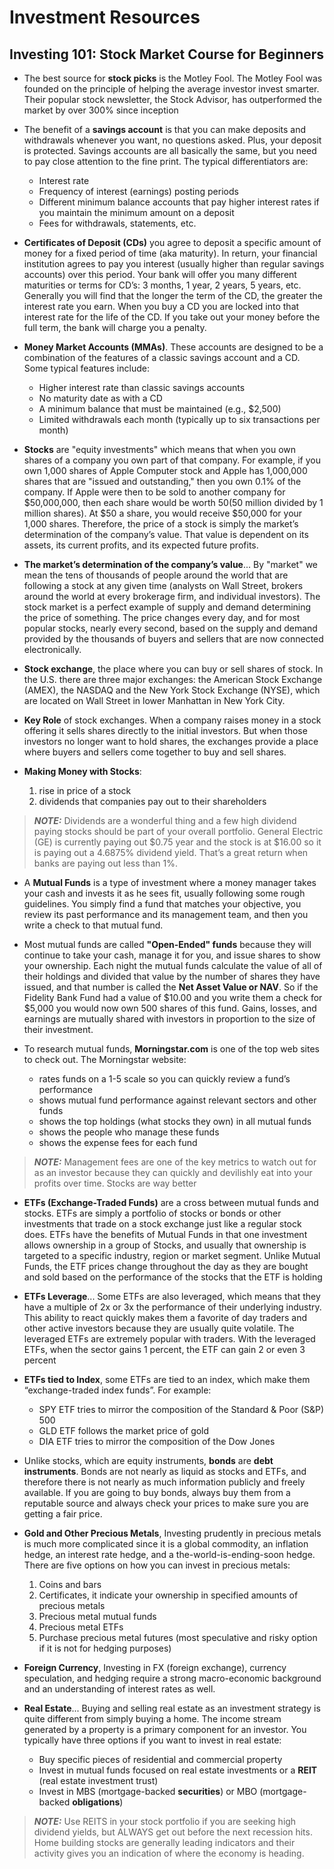 # Investment Resources

## Investing 101: Stock Market Course for Beginners

- The best source for **stock picks** is the Motley Fool.  The Motley Fool was founded on the principle of helping the average investor invest smarter.  Their popular stock newsletter, the Stock Advisor, has outperformed the market by over 300% since inception

- The benefit of a **savings account** is that you can make deposits and withdrawals whenever you want, no questions asked. Plus, your deposit is protected. Savings accounts are all basically the same, but you need to pay close attention to the fine print. The typical differentiators are:
    - Interest rate
    - Frequency of interest (earnings) posting periods
    - Different minimum balance accounts that pay higher interest rates if you maintain the minimum amount on a deposit
    - Fees for withdrawals, statements, etc.

- **Certificates of Deposit (CDs)** you agree to deposit a specific amount of money for a fixed period of time (aka maturity). In return, your financial institution agrees to pay you interest (usually higher than regular savings accounts) over this period. Your bank will offer you many different maturities or terms for CD’s: 3 months, 1 year, 2 years, 5 years, etc. Generally you will find that the longer the term of the CD, the greater the interest rate you earn. When you buy a CD you are locked into that interest rate for the life of the CD. If you take out your money before the full term, the bank will charge you a penalty.

- **Money Market Accounts (MMAs)**. These accounts are designed to be a combination of the features of a classic savings account and a CD. Some typical features include:
    - Higher interest rate than classic savings accounts
    - No maturity date as with a CD
    - A minimum balance that must be maintained (e.g., $2,500)
    - Limited withdrawals each month (typically up to six transactions per month)

- **Stocks** are "equity investments" which means that when you own shares of a company you own part of that company. For example, if you own 1,000 shares of Apple Computer stock and Apple has 1,000,000 shares that are "issued and outstanding," then you own 0.1% of the company. If Apple were then to be sold to another company for $50,000,000, then each share would be worth $50 ($50 million divided by 1 million shares). At $50 a share, you would receive $50,000 for your 1,000 shares. Therefore, the price of a stock is simply the market’s determination of the company’s value. That value is dependent on its assets, its current profits, and its expected future profits.

- **The market’s determination of the company’s value**... By "market" we mean the tens of thousands of people around the world that are following a stock at any given time (analysts on Wall Street, brokers around the world at every brokerage firm, and individual investors). The stock market is a perfect example of supply and demand determining the price of something. The price changes every day, and for most popular stocks, nearly every second, based on the supply and demand provided by the thousands of buyers and sellers that are now connected electronically.

- **Stock exchange**, the place where you can buy or sell shares of stock.  In the U.S. there are three major exchanges: the American Stock Exchange (AMEX), the NASDAQ and the New York Stock Exchange (NYSE), which are located on Wall Street in lower Manhattan in New York City.

- **Key Role** of stock exchanges. When a company raises money in a stock offering it sells shares directly to the initial investors. But when those investors no longer want to hold shares, the exchanges provide a place where buyers and sellers come together to buy and sell shares.

- **Making Money with Stocks**:
    1. rise in price of a stock
    2. dividends that companies pay out to their shareholders

> **_NOTE:_**  Dividends are a wonderful thing and a few high dividend paying stocks should be part of your overall portfolio. General Electric (GE) is currently paying out $0.75 year and the stock is at $16.00 so it is paying out a 4.6875% dividend yield. That’s a great return when banks are paying out less than 1%.

- A **Mutual Funds** is a type of investment where a money manager takes your cash and invests it as he sees fit, usually following some rough guidelines. You simply find a fund that matches your objective, you review its past performance and its management team, and then you write a check to that mutual fund.

- Most mutual funds are called **"Open-Ended" funds** because they will continue to take your cash, manage it for you, and issue shares to show your ownership. Each night the mutual funds calculate the value of all of their holdings and divided that value by the number of shares they have issued, and that number is called the **Net Asset Value or NAV**. So if the Fidelity Bank Fund had a value of $10.00 and you write them a check for $5,000 you would now own 500 shares of this fund. Gains, losses, and earnings are mutually shared with investors in proportion to the size of their investment.

- To research mutual funds, **Morningstar.com** is one of the top web sites to check out. The Morningstar website:
    - rates funds on a 1-5 scale so you can quickly review a fund’s performance
    - shows mutual fund performance against relevant sectors and other funds
    - shows the top holdings (what stocks they own) in all mutual funds
    - shows the people who manage these funds
    - shows the expense fees for each fund

> **_NOTE:_**  Management fees are one of the key metrics to watch out for as an investor because they can quickly and devilishly eat into your profits over time. Stocks are way better

- **ETFs (Exchange-Traded Funds)** are a cross between mutual funds and stocks. ETFs are simply a portfolio of stocks or bonds or other investments that trade on a stock exchange just like a regular stock does. ETFs have the benefits of Mutual Funds in that one investment allows ownership in a group of Stocks, and usually that ownership is targeted to a specific industry, region or market segment. Unlike Mutual Funds, the ETF prices change throughout the day as they are bought and sold based on the performance of the stocks that the ETF is holding

- **ETFs Leverage**... Some ETFs are also leveraged, which means that they have a multiple of 2x or 3x the performance of their underlying industry. This ability to react quickly makes them a favorite of day traders and other active investors because they are usually quite volatile. The leveraged ETFs are extremely popular with traders. With the leveraged ETFs, when the sector gains 1 percent, the ETF can gain 2 or even 3 percent

- **ETFs tied to Index**, some ETFs are tied to an index, which make them “exchange-traded index funds”. For example: 
    - SPY ETF tries to mirror the composition of the Standard & Poor (S&P) 500
    - GLD ETF follows the market price of gold
    - DIA ETF tries to mirror the composition of the Dow Jones

- Unlike stocks, which are equity instruments, **bonds** are **debt instruments**. Bonds are not nearly as liquid as stocks and ETFs, and therefore there is not nearly as much information publicly and freely available. If you are going to buy bonds, always buy them from a reputable source and always check your prices to make sure you are getting a fair price.

- **Gold and Other Precious Metals**, Investing prudently in precious metals is much more complicated since it is a global commodity, an inflation hedge, an interest rate hedge, and a the-world-is-ending-soon hedge. There are five options on how you can invest in precious metals:
    1. Coins and bars
    2. Certificates, it indicate your ownership in specified amounts of precious metals
    3. Precious metal mutual funds
    4. Precious metal ETFs
    5. Purchase precious metal futures (most speculative and risky option if it is not for hedging purposes)

- **Foreign Currency**, Investing in FX (foreign exchange), currency speculation, and hedging require a strong macro-economic background and an understanding of interest rates as well.

- **Real Estate**... Buying and selling real estate as an investment strategy is quite different from simply buying a home. The income stream generated by a property is a primary component for an investor. You typically have three options if you want to invest in real estate:
    - Buy specific pieces of residential and commercial property
    - Invest in mutual funds focused on real estate investments or a **REIT** (real estate investment trust)
    - Invest in MBS (mortgage-backed **securities**) or MBO (mortgage-backed **obligations**)

> **_NOTE:_**  Use REITS in your stock portfolio if you are seeking high dividend yields, but ALWAYS get out before the next recession hits. Home building stocks are generally leading indicators and their activity gives you an indication of where the economy is heading.


